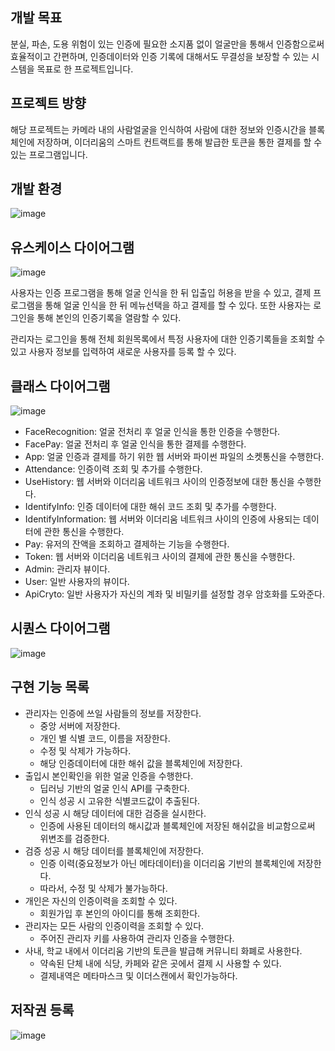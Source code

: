 ## 개발 목표
분실, 파손, 도용 위험이 있는 인증에 필요한 소지품 없이 얼굴만을 통해서 인증함으로써 효율적이고 간편하며, 인증데이터와 인증 기록에 대해서도 무결성을 보장할 수 있는 시스템을 목표로 한 프로젝트입니다.

## 프로젝트 방향
해당 프로젝트는 카메라 내의 사람얼굴을 인식하여 사람에 대한 정보와 인증시간을 블록체인에 저장하며, 이더리움의 스마트 컨트랙트를 통해 발급한 토큰을 통한 결제를 할 수 있는 프로그램입니다.

## 개발 환경
![image](https://user-images.githubusercontent.com/67899069/140618008-a67bd7d0-d6c3-4b94-a080-21d97a7a1330.png)

## 유스케이스 다이어그램
![image](https://user-images.githubusercontent.com/67899069/140618019-8c1541da-e50f-4704-9107-5b4297ea7a59.png)

사용자는 인증 프로그램을 통해 얼굴 인식을 한 뒤 입출입 허용을 받을 수 있고, 결제 프로그램을 통해 얼굴 인식을 한 뒤 메뉴선택을 하고 결제를 할 수 있다. 또한 사용자는 로그인을 통해 본인의 인증기록을 열람할 수 있다. 

관리자는 로그인을 통해 전체 회원목록에서 특정 사용자에 대한 인증기록들을 조회할 수 있고 사용자 정보를 입력하여 새로운 사용자를 등록 할 수 있다.

## 클래스 다이어그램
![image](https://user-images.githubusercontent.com/67899069/140618114-2d1fe37d-07f4-427b-a1a7-827c0808af90.png)

* FaceRecognition: 얼굴 전처리 후 얼굴 인식을 통한 인증을 수행한다.
* FacePay: 얼굴 전처리 후 얼굴 인식을 통한 결제를 수행한다.
* App: 얼굴 인증과 결제를 하기 위한 웹 서버와 파이썬 파일의 소켓통신을 수행한다.
* Attendance: 인증이력 조회 및 추가를 수행한다.
* UseHistory: 웹 서버와 이더리움 네트워크 사이의 인증정보에 대한 통신을 수행한다.
* IdentifyInfo: 인증 데이터에 대한 해쉬 코드 조회 및 추가를 수행한다.
* IdentifyInformation: 웹 서버와 이더리움 네트워크 사이의 인증에 사용되는 데이터에 관한 통신을 수행한다.
* Pay: 유저의 잔액을 조회하고 결제하는 기능을 수행한다.
* Token: 웹 서버와 이더리움 네트워크 사이의 결제에 관한 통신을 수행한다.
* Admin: 관리자 뷰이다.
* User: 일반 사용자의 뷰이다.
* ApiCryto: 일반 사용자가 자신의 계좌 및 비밀키를 설정할 경우 암호화를 도와준다.

## 시퀀스 다이어그램
![image](https://user-images.githubusercontent.com/67899069/140618316-63575704-8ed6-4305-8d27-9f5a6a62e11f.png)

## 구현 기능 목록

* 관리자는 인증에 쓰일 사람들의 정보를 저장한다.
    * 중앙 서버에 저장한다.
    * 개인 별 식별 코드, 이름을 저장한다.
    * 수정 및 삭제가 가능하다.
    * 해당 인증데이터에 대한 해쉬 값을 블록체인에 저장한다.
* 출입시 본인확인을 위한 얼굴 인증을 수행한다.
    * 딥러닝 기반의 얼굴 인식 API를 구축한다.
    * 인식 성공 시 고유한 식별코드값이 추출된다.
* 인식 성공 시 해당 데이터에 대한 검증을 실시한다.
    * 인증에 사용된 데이터의 해시값과 블록체인에 저장된 해쉬값을 비교함으로써 위변조를 검증한다.
* 검증 성공 시 해당 데이터를 블록체인에 저장한다.
    * 인증 이력(중요정보가 아닌 메타데이터)을 이더리움 기반의 블록체인에 저장한다.
    * 따라서, 수정 및 삭제가 불가능하다.
* 개인은 자신의 인증이력을 조회할 수 있다.
    * 회원가입 후 본인의 아이디를 통해 조회한다.
* 관리자는 모든 사람의 인증이력을 조회할 수 있다.
    * 주어진 관리자 키를 사용하여 관리자 인증을 수행한다.
* 사내, 학교 내에서 이더리움 기반의 토큰을 발급해 커뮤니티 화폐로 사용한다.
    * 약속된 단체 내에 식당, 카페와 같은 곳에서 결제 시 사용할 수 있다.
    * 결제내역은 메타마스크 및 이더스캔에서 확인가능하다.

## 저작권 등록
![image](https://user-images.githubusercontent.com/59064298/215687367-b58d46d3-95b0-48d5-9dc5-4c600bbb4e53.png)

